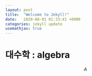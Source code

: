 ```yaml
---
layout: post
title:  "Welcome to Jekyll!"
date:   2020-08-01 01:33:41 +0900
categories: jekyll update
usemathjax: true
---
```


# 대수학 : algebra
$$
A
$$

